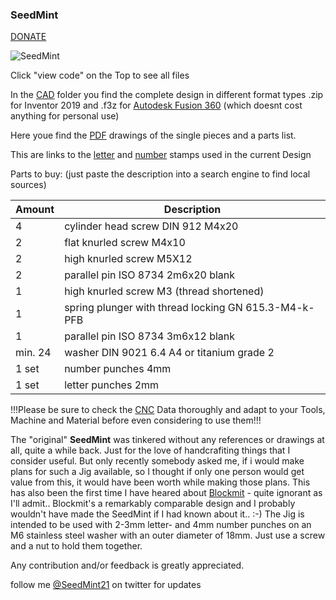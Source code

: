 ### SeedMint
[DONATE](https://btcpay.seedmint21.com/apps/3T8pC9bnwwymTxx4zB7akkAiFkyJ/pos)

![SeedMint](https://github.com/SeedMint/SeedMint/blob/main/PNG/short%20instructions.png)

Click "view code" on the Top to see all files

In the [CAD](https://github.com/SeedMint/SeedMint/tree/main/CAD "Drawings and 3D Model") folder you find the complete design in different format types .zip for Inventor 2019 and .f3z for [Autodesk Fusion 360](https://www.autodesk.de/campaigns/education/fusion360?mktvar002=4246579%7CSEM%7C12339725657%7C117784167597%7Ckwd-11029869505&ef_id=CjwKCAjwzruGBhBAEiwAUqMR8F1lLQ7PN6ptK6VqJjig1oEHAGsIIn2FKxDVv-UDTMjYKzx_C850uhoC4mkQAvD_BwE:G:s&s_kwcid=AL!11172!3!517613592372!e!!g!!fusion%20360!12339725657!117784167597&gclid=CjwKCAjwzruGBhBAEiwAUqMR8F1lLQ7PN6ptK6VqJjig1oEHAGsIIn2FKxDVv-UDTMjYKzx_C850uhoC4mkQAvD_BwE "Autodesk Fusion 360") (which doesnt cost anything for personal use)

Here youe find the [PDF](https://github.com/SeedMint/SeedMint/tree/main/PDF) drawings of the single pieces and a parts list.

This are links to the [letter](https://www.amazon.de/gp/product/B01BTTMEJU/ref=ppx_yo_dt_b_asin_title_o08_s00?ie=UTF8&psc=1) and [number](https://www.amazon.de/Turnus-330-004-TURNUS-0007697220004-Schlagbuchstaben-Nummern/dp/B00D17RJ7Q/ref=pd_rhf_ee_s_rp_c_2_4/258-1308871-9158764?pd_rd_w=DDRP4&pf_rd_p=3615e606-50f4-4f59-8628-fd7a676721fd&pf_rd_r=CA61T8Z4GCZXP764DSR1&pd_rd_r=31194f92-08ae-4d7d-bf5d-4c9689ae0a70&pd_rd_wg=5uyzM&pd_rd_i=B00D17RJ7Q&psc=1) stamps used in the current Design

Parts to buy: (just paste the description into a search engine to find local sources)

<table>
  <thead>
    <tr>
      <th>Amount</th>
      <th>Description</th>     
    </tr>
  </thead>
  <tbody>
    <tr>
      <td>4</td>
      <td>cylinder head screw DIN 912 M4x20</td>    
    </tr>
    <tr>
      <td>2</td>
      <td>flat knurled screw M4x10</td>
    </tr>
     <tr>
      <td>2</td>
      <td>high knurled screw M5X12</td>
    </tr>
     <tr>
      <td>2</td>
      <td>parallel pin ISO 8734 2m6x20 blank</td>
        <tr>
      <td>1</td>
      <td>high knurled screw M3 (thread shortened)</td>
    </tr>
     <tr>
      <td>1</td>
      <td>spring plunger with thread locking GN 615.3-M4-k-PFB</td>
    </tr>
     <tr>
      <td>1</td>
      <td>parallel pin ISO 8734 3m6x12 blank</td>
    </tr>
     <tr>
      <td>min. 24</td>
      <td>washer DIN 9021 6.4 A4 or titanium grade 2</td>
    </tr>
     <tr>
      <td>1 set</td>
      <td>number punches 4mm</td>
    </tr>
     <tr>
      <td>1 set</td>
      <td>letter punches 2mm</td>
    </tr>
  </tbody>
</table>


!!!Please be sure to check the [CNC](https://github.com/SeedMint/SeedMint/tree/main/CNC) Data thoroughly and adapt to your Tools, Machine and Material before even considering to use them!!!



The "original" **SeedMint** was tinkered without any references or drawings at all, quite a while back. Just for the love of handcrafiting things that I consider useful.
But only recently somebody asked me, if i would make plans for such a Jig available,  so I thought if only one person would get value from this, it would have been worth while making those plans. This has also been the first time I have heared about [Blockmit](https://blockmit.com/english/guides/diy/make-cold-wallet-washers/ "blockmit.com") - quite ignorant as I'll admit..
Blockmit's a remarkably comparable design and I probably wouldn't have made the SeedMint if I had known about it.. :-)
The Jig is intended to be used with 2-3mm letter- and 4mm number punches on an M6 stainless steel washer with an outer diameter of 18mm.
Just use a screw and a nut to hold them together.

Any contribution and/or feedback is greatly appreciated.

follow me [@SeedMint21](https://twitter.com/SeedMint21) on twitter for updates 
<!--
**SeedMint/SeedMint** is a ✨ _special_ ✨ repository because its `README.md` (this file) appears on your GitHub profile.

Here are some ideas to get you started:

- 🔭 I’m currently working on ...
- 🌱 I’m currently learning ...
- 👯 I’m looking to collaborate on ...
- 🤔 I’m looking for help with ...
- 💬 Ask me about ...
- 📫 How to reach me: ...
- 😄 Pronouns: ...
- ⚡ Fun fact: ...
-->

